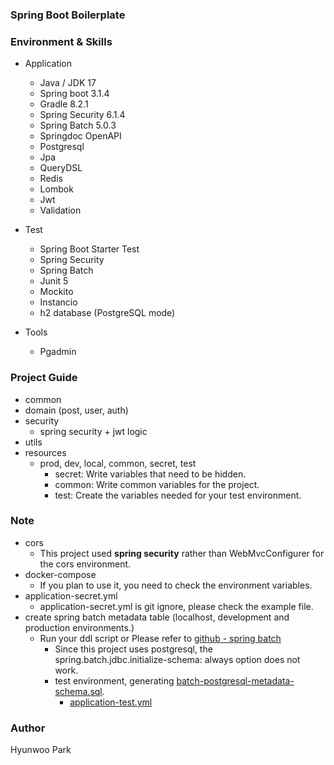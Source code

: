### Spring Boot Boilerplate

### Environment & Skills

- Application
  - Java / JDK 17
  - Spring boot 3.1.4
  - Gradle 8.2.1
  - Spring Security 6.1.4
  - Spring Batch 5.0.3
  - Springdoc OpenAPI
  - Postgresql
  - Jpa
  - QueryDSL
  - Redis
  - Lombok
  - Jwt
  - Validation

- Test
  - Spring Boot Starter Test
  - Spring Security
  - Spring Batch
  - Junit 5
  - Mockito
  - Instancio
  - h2 database (PostgreSQL mode)

- Tools
  - Pgadmin

### Project Guide

- common
- domain (post, user, auth)
- security
  - spring security + jwt logic
- utils
- resources
  - prod, dev, local, common, secret, test
    - secret: Write variables that need to be hidden.
    - common: Write common variables for the project.
    - test: Create the variables needed for your test environment.

### Note
- cors
  - This project used **spring security** rather than WebMvcConfigurer for the cors environment.
- docker-compose
  - If you plan to use it, you need to check the environment variables.
- application-secret.yml
  - application-secret.yml is git ignore, please check the example file.
- create spring batch metadata table (localhost, development and production environments.)
  - Run your ddl script or Please refer to [github - spring batch ](https://github.com/spring-projects/spring-batch/blob/5.0.x/spring-batch-core/src/main/resources/org/springframework/batch/core/schema-postgresql.sql)
    - Since this project uses postgresql, the spring.batch.jdbc.initialize-schema: always option does not work.
    - test environment, generating [batch-postgresql-metadata-schema.sql](src/main/resources/sql/batch-postgresql-metadata-schema.sql).
      - [application-test.yml](src/main/resources/application-test.yml)

### Author
Hyunwoo Park
